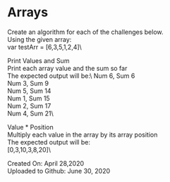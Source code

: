 # Arrays
Create an algorithm for each of the challenges below.\
Using the given array:\
var testArr = [6,3,5,1,2,4]\

Print Values and Sum\
Print each array value and the sum so far\
The expected output will be:\ 
Num 6, Sum 6\
Num 3, Sum 9\
Num 5, Sum 14\
Num 1, Sum 15\
Num 2, Sum 17\
Num 4, Sum 21\

Value * Position\
Multiply each value in the array by its array position\
The expected output will be:\
[0,3,10,3,8,20]\

Created On: April 28,2020\
Uploaded to Github: June 30, 2020


